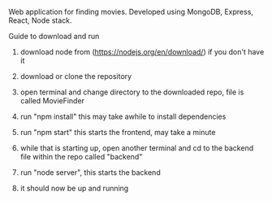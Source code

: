 Web application for finding movies.
Developed using MongoDB, Express, React, Node stack.  

Guide to download and run
1. download node from (https://nodejs.org/en/download/) if you don't have it
2. download or clone the repository
3. open terminal and change directory to the downloaded repo, file is called MovieFinder
4. run "npm install" this may take awhile to install dependencies
5. run "npm start" this starts the frontend, may take a minute  

6. while that is starting up, open another terminal and cd to the backend file within the repo called "backend"
7. run "node server", this starts the backend  

8. it should now be up and running

